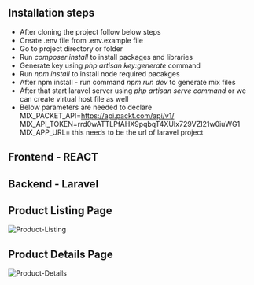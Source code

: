 ## Installation steps
- After cloning the project follow below steps
- Create .env file from .env.example file
- Go to project directory or folder
- Run *composer install* to install packages and libraries
- Generate key using *php artisan key:generate* command
- Run *npm install* to install node required pacakges
- After npm install - run command *npm run dev* to generate mix files 
- After that start laravel server using *php artisan serve command* or we can create virtual host file as well
- Below parameters are needed to declare 
    MIX_PACKET_API=https://api.packt.com/api/v1/
    MIX_API_TOKEN=rrd0wATTLPfAHX9pqbqT4XUIx729VZI21w0iuWG1
    MIX_APP_URL= this needs to be the url of laravel project
    
    

## Frontend - REACT
## Backend - Laravel


## Product Listing Page
![Product-Listing](https://user-images.githubusercontent.com/22441472/142996403-0dc3d117-79e9-40ae-87da-b165519c758f.png)


## Product Details Page

![Product-Details](https://user-images.githubusercontent.com/22441472/142996448-535d8f6f-7a1c-4063-970f-48e42812c7a1.png)

